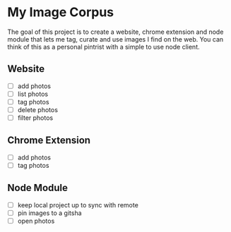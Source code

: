 # My Image Corpus

The goal of this project is to create a website, chrome extension and node module that lets me tag, curate and use images I find on the web. You can think of this as a personal pintrist with a simple to use node client.

## Website

- [ ] add photos
- [ ] list photos
- [ ] tag photos
- [ ] delete photos
- [ ] filter photos

## Chrome Extension

- [ ] add photos
- [ ] tag photos

## Node Module

- [ ] keep local project up to sync with remote
- [ ] pin images to a gitsha
- [ ] open photos
